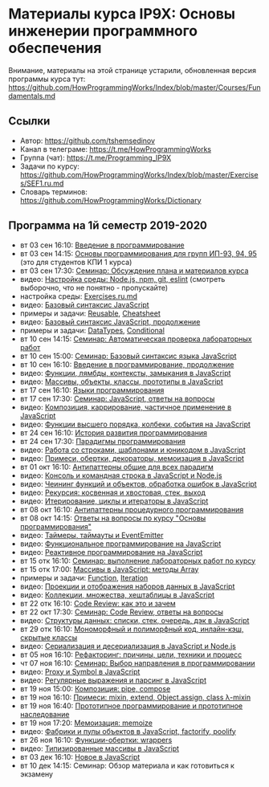# Материалы курса IP9X: Основы инженерии программного обеспечения

Внимание, материалы на этой странице устарили, обновленная версия программы
курса тут: https://github.com/HowProgrammingWorks/Index/blob/master/Courses/Fundamentals.md

## Ссылки

- Автор: https://github.com/tshemsedinov
- Канал в телеграме: https://t.me/HowProgrammingWorks
- Группа (чат): https://t.me/Programming_IP9X
- Задачи по курсу: https://github.com/HowProgrammingWorks/Index/blob/master/Exercises/SEF1.ru.md
- Словарь терминов: https://github.com/HowProgrammingWorks/Dictionary

## Программа на 1й семестр 2019-2020

- вт 03 cен 16:10: [Введение в программирование](https://youtu.be/5Gt61EX6HZ4)
- вт 03 cен 14:15: [Основы программирования для групп ИП-93, 94, 95](https://youtu.be/jaWu5DoMcZw)
  (это для студентов КПИ 1 курса)
- вт 03 сен 17:30: [Семинар: Обсуждение плана и материалов курса](https://youtu.be/bQMTbRWrteU)
- видео: [Настройка среды: Node.js, npm, git, eslint](https://youtu.be/hSyA7tcNaCE)
  (смотреть выборочно, что не понятно - пропускайте)
- настройка среды: [Exercises.ru.md](https://github.com/HowProgrammingWorks/Introduction/blob/master/Exercises.ru.md)
- видео: [Базовый синтаксис JavaScript](https://youtu.be/xJn3k1f4BiM)
- примеры и задачи:
  [Reusable](https://github.com/HowProgrammingWorks/Reusable/blob/master/Exercises.ru.md),
  [Cheatsheet](https://github.com/HowProgrammingWorks/Cheatsheet)
- видео: [Базовый синтаксис JavaScript, продолжение](https://youtu.be/qa-XleqA0JU)
- примеры и задачи:
  [DataTypes](https://github.com/HowProgrammingWorks/DataTypes/blob/master/Exercises.ru.md),
  [Conditional](https://github.com/HowProgrammingWorks/Conditional)
- вт 10 cен 14:15: [Семинар: Автоматическая проверка лабораторных работ](https://youtu.be/M4KpG0LEAyA)
- вт 10 сен 15:00: [Семинар: Базовый синтаксис языка JavaScript](https://youtu.be/PGqjTXQe_qw)
- вт 10 сен 16:10: [Введение в программирование, продолжение](https://youtu.be/PzlLXQ3RaDs)
- видео: [Функции, лямбды, контексты, замыкания в JavaScript](https://youtu.be/pn5myCmpV2U)
- видео: [Массивы, объекты, классы, прототипы в JavaScript](https://youtu.be/VBMGnAPfmsY)
- вт 17 сен 16:10: [Языки программирования](https://youtu.be/enHA1CRkJe0)
- вт 17 сен 17:30: [Семинар: JavaScript, ответы на вопросы](https://youtu.be/wqkQ6eslyzY)
- видео: [Композиция, каррирование, частичное применение в JavaScript](https://youtu.be/ND8KQ5xjk7o)
- видео: [Функции высшего порядка, колбеки, события на JavaScript](https://youtu.be/1vqATwbGHnc)
- вт 24 сен 16:10: [История развития программирования](https://youtu.be/qqz0VSaNxuw)
- вт 24 сен 17:30: [Парадигмы программирования](https://youtu.be/Yk1sxLVHfjs)
- видео: [Работа со строками, шаблонами и юникодом в JavaScript](https://youtu.be/GcopcHQkA8M)
- видео: [Примеси, обертки, декораторы, мемоизация в JavaScript](https://youtu.be/oRQ0kQr1N-U)
- вт 01 окт 16:10: [Антипаттерны общие для всех парадигм](https://youtu.be/NMUsUiFokr4)
- видео: [Консоль и командная строка в JavaScript и Node.js](https://youtu.be/5aSZyKi5BmE)
- видео: [Чеининг функций и объектов, обработка ошибок в JavaScript](https://youtu.be/PfuEfIiLX34)
- видео: [Рекурсия: косвенная и хвостовая, стек, выход](https://youtu.be/W2skCjIgVKE)
- видео: [Итерирование, циклы и итераторы в JavaScript](https://youtu.be/lq3b5_UGJas)
- вт 08 окт 16:10: [Антипаттерны процедурного программирования](https://youtu.be/cTv7V22mkwE)
- вт 08 окт 14:15: [Ответы на вопросы по курсу "Основы программирования"](https://youtu.be/TY6nDW7aYys)
- видео: [Таймеры, таймауты и EventEmitter](https://youtu.be/LK2jveAnRNg)
- видео: [Функциональное программирование на JavaScript](https://youtu.be/0JxSs_GcvbQ)
- видео: [Реактивное программирование на JavaScript](https://youtu.be/7MH8-qQc-48)
- вт 15 отк 16:10: [Семинар: выполнение лабораторных работ по курсу](https://youtu.be/ikUOyFPzdJw)
- вт 15 отк 17:00: [Массивы в JavaScript: методы Array](https://youtu.be/D1kfYBkX9FE)
- примеры и задачи:
  [Function](https://github.com/HowProgrammingWorks/Function/blob/master/Exercises.ru.md),
  [Iteration](https://github.com/HowProgrammingWorks/Iteration/blob/master/Exercises.ru.md)
- видео: [Проекции и отображения наборов данных в JavaScript](https://youtu.be/lwJCq9inky8)
- видео: [Коллекции, множества, хештаблицы в JavaScript](https://youtu.be/hN0wsq5LNOc)
- вт 22 отк 16:10: [Code Review: как это и зачем](https://www.youtube.com/watch?v=EKL6NiIQ6ZU)
- вт 22 окт 17:30: [Семинар: Code Review, ответы на вопросы](https://www.youtube.com/watch?v=AgH4OAKbmkM)
- видео: [Структуры данных: списки, стек, очередь, дэк в JavaScript](https://youtu.be/9KvA4hDDSjk)
- вт 29 отк 16:10: [Мономорфный и полиморфный код, инлайн-кэш, скрытые классы](https://www.youtube.com/watch?v=9JUY3prnCQ4)
- видео: [Сериализация и десериализация в JavaScript и Node.js](https://youtu.be/GtKPniOEzh8)
- вт 05 ноя 16:10: [Рефакторинг: причины, цели, техники и процесс](https://youtu.be/z73wmpdweQ4)
- чт 07 ноя 16:10: [Семинар: Выбор направления в программировании](https://youtu.be/1gL627DQF4A)
- видео: [Proxy и Symbol в JavaScript](https://youtu.be/UjZjSDyi9AM)
- видео: [Регулярные выражения и парсинг в JavaScript](https://youtu.be/-ef2E0ozxao)
- вт 19 ноя 15:00: [Композиция: pipe, compose](https://youtu.be/xS9FicVrOTI)
- вт 19 ноя 16:10: [Примеси: mixin, extend, Object.assign, class λ-mixin](https://youtu.be/NZMrJ2adEyY)
- вт 19 ноя 16:40: [Прототипное программирование и прототипное наследование](https://youtu.be/SzaXTW2qcJE)
- вт 19 ноя 17:20: [Мемоизация: memoize](https://youtu.be/H6S8QJo2Qxg)
- видео: [Фабрики и пулы объектов в JavaScript, factorify, poolify](https://youtu.be/Ax_mSvadFp8)
- вт 26 ноя 16:10: [Функции-обертки: wrappers](https://www.youtube.com/watch?v=En7pWi2fSzs)
- видео: [Типизированные массивы в JavaScript](https://youtu.be/tTNcqxbxhfY)
- вт 03 дек 16:10: [Новое в JavaScript](https://youtu.be/fUjHLj8bq_Y)
- вт 10 дек 14:15: Семинар: Обзор материала и как готовиться к экзамену
